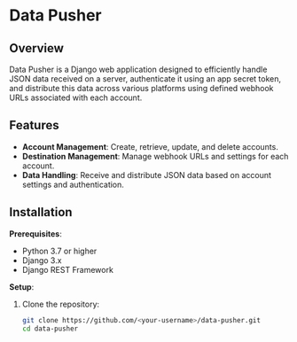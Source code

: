 # Data Pusher

## Overview
Data Pusher is a Django web application designed to efficiently handle JSON data received on a server, authenticate it using an app secret token, and distribute this data across various platforms using defined webhook URLs associated with each account.

## Features

- **Account Management**: Create, retrieve, update, and delete accounts.
- **Destination Management**: Manage webhook URLs and settings for each account.
- **Data Handling**: Receive and distribute JSON data based on account settings and authentication.

## Installation

**Prerequisites**:
- Python 3.7 or higher
- Django 3.x
- Django REST Framework

**Setup**:
1. Clone the repository:
   ```bash
   git clone https://github.com/<your-username>/data-pusher.git
   cd data-pusher
